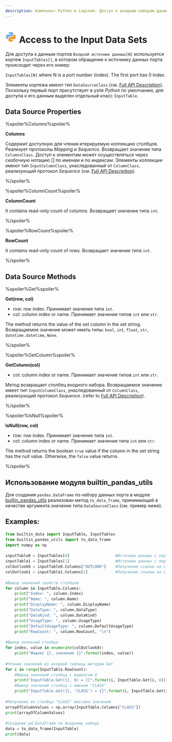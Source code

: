 ```yaml
---
description: Компонент Python в Loginom. Доступ к входным наборам данных. Объект типа InputTable. Свойства источника данных. Методы источника данных. Использование модуля builtin_pandas_utils. Примеры.
---
```

# ![](./../../../images/icons/components/python_default.svg) Access to the Input Data Sets

Для доступа к данным портов `Входной источник данных[N]` используется кортеж `InputTables[]`, в котором обращение к источнику данных порта происходит через его номер:

`InputTables[N]` where N is a port number (index). The first port has 0 index.

Элементы кортежа имеют тип `DataSourceClass` (см. [Full API Description](./api-description.md)).
Поскольку первый порт присутствует в узле *Python* по умолчанию, для доступа к его данным выделен отдельный класс `InputTable`.

## Data Source Properties

%spoiler%Columns%spoiler%

**Columns**

Содержит доступную для чтения итерируемую коллекцию столбцов. Реализует протоколы *Mapping* и *Sequence*.  Возвращает значение типа `ColumnsClass`. Доступ к элементам может осуществляться через скобочную нотацию [] по именам и по индексам. Элементы коллекции имеют тип `InputColumnClass`, унаследованный от `ColumnClass`, реализующий протокол *Sequence* (см. [Full API Description](./api-description.md)).

%/spoiler%

%spoiler%ColumnCount%spoiler%

**ColumnCount**

It contains read-only count of columns.  Возвращает значение типа `int`.

%/spoiler%

%spoiler%RowCount%spoiler%

**RowCount**

It contains read-only count of rows. Возвращает значение типа `int`.

%/spoiler%

## Data Source Methods

%spoiler%Get%spoiler%

**Get(row, col)**

- row: row index. Принимает значение типа `int`.
- col: column index or name. Принимает значение типов `int` или `str`.

The method returns the value of the set column in the set string. Возвращаемое значение может иметь типы: `bool`, `int`, `float`, `str`, `datetime.datetime`, `None`.

%/spoiler%

%spoiler%GetColumn%spoiler%

**GetColumn(col)**

- col: column index or name. Принимает значение типов `int` или `str`.

Метод возвращает столбец входного набора. Возвращаемое значение имеет тип `InputColumnClass`, унаследованный от `ColumnClass`, реализующий протокол *Sequence*. (refer to [Full API Description](./api-description.md)).

%/spoiler%

%spoiler%IsNull%spoiler%

**IsNull(row, col)**

- row: row index. Принимает значение типа `int`.
- col: column index or name. Принимает значение типа `int` или `str`.

The method returns the boolean `true` value if the column in the set string has the null value. Otherwise, the `false` value returns.

%/spoiler%

## Использование модуля builtin_pandas_utils

Для создания `pandas.DataFrame` по набору данных порта в модуле [builtin_pandas_utils](./api-description.md#modul-builtinpandasutils) реализован метод `to_data_frame`, принимающий в качестве аргумента значение типа `DataSourceClass` (см. пример ниже).

## Examples:

```python
from builtin_data import InputTable, InputTables
from builtin_pandas_utils import to_data_frame
import numpy as np

inputTable0 = InputTables[0]                    #Источник данных с порта №1
inputTable1 = InputTables[1]                    #Источник данных с порта №2
colOutlook0 = inputTable0.Columns["OUTLOOK"]    #Получение ссылки на столбец по имени
colOutlook1 = inputTable1.Columns[1]            #Получение ссылки на столбец по индексу

#Вывод значений свойств столбцов
for column in InputTable.Columns:
    print("Index: ", column.Index)
    print("Name: ", column.Name)
    print("DisplayName: ", column.DisplayName)
    print("DataType: ", column.DataType)
    print("DataKind: ", column.DataKind)
    print("UsageType: ", column.UsageType)
    print("DefaultUsageType: ", column.DefaultUsageType)
    print("RowCount: ", column.RowCount, "\n")

#Вывод значений столбца
for index, value in enumerate(colOutlook0):
    print("Индекс {}, значение {}".format(index, value))

#Чтение значений из входной таблицы методом Get
for i in range(InputTable.RowCount):
    #Вывод значений столбца с индексом 0
    print("InputTable.Get({}, 0) = {}".format(i, InputTable.Get(i, 0)))
    #Вывод значений столбца с именем "CLASS"
    print("InputTable.Get({}, 'CLASS') = {}".format(i, InputTable.Get(i, "CLASS")))

#Получение из столбца "CLASS" массива значений
arrayOfColumnValues = np.array(InputTable.Columns["CLASS"])
print(arrayOfColumnValues)

#Создание pd.DataFrame по входному набору
data = to_data_frame(InputTable)
print(data)

```
